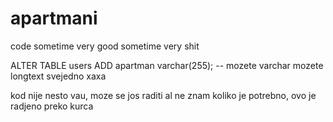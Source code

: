 # apartmani
code sometime very good sometime very shit

ALTER TABLE users
ADD apartman varchar(255); -- mozete varchar mozete longtext svejedno xaxa

kod nije nesto vau, moze se jos raditi al ne znam koliko je potrebno, ovo je radjeno preko kurca
